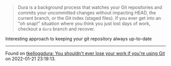 > Dura is a background process that watches your Git repositories and commits your uncommitted changes without impacting HEAD, the current branch, or the Git index (staged files). If you ever get into an "oh snap!" situation where you think you just lost days of work, checkout a `dura` branch and recover.

Interesting approach to keeping your git repository always up-to-date

---
Found on [tkelloggdura: You shouldn't ever lose your work if you're using Git](https://github.com/tkellogg/dura) on 2022-01-21 23:19:13.